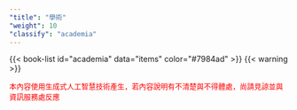 ```yaml
---
"title": "學術"
"weight": 10
"classify": "academia"
---
```


{{< book-list id="academia" data="items" color="#7984ad" >}}
{{< warning >}}
<p>
   <font color="red" size="2pt">本內容使用生成式人工智慧技術產生，若內容說明有不清楚與不得體處，尚請見諒並與資訊服務處反應</font>
</p>
